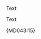 Text

Text

{MD043:15}

<!-- markdownlint-configure-file {
  "MD041": false,
  "MD043": {
    "headings": [
      "+"
    ]
  }
} -->

